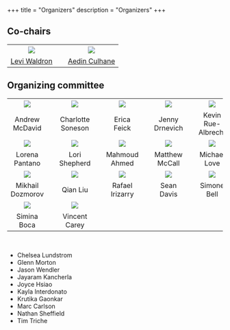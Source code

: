 +++
title = "Organizers"
description = "Organizers"
+++

## Co-chairs

|       |   |     |
|:-----:|---|:---:|
| ![](../img/organizers/LeviWaldron.jpg) | &nbsp; | ![](../img/organizers/Aedin.jpg) |
| [Levi Waldron](mailto:lwaldron.research@gmail.com) | &nbsp;  | [Aedin Culhane](mailto:aedin@jimmy.harvard.edu) |

## Organizing committee

|       |   |     |   |      |   |      |   |      |
|:-----:|---|:---:|---|:----:|---|:----:|---|:----:|
| ![](../img/organizers/McDavid_A.jpg) | &nbsp; | ![](../img/organizers/CharlotteSoneson.jpg) | &nbsp; | ![](../img/organizers/feick_erica2020.png) | &nbsp; | ![](../img/organizers/JennyDrnevich.jpg) | &nbsp; | ![](../img/organizers/KevinRueAlbrecht.jpg) |
| Andrew McDavid | &nbsp;  | Charlotte Soneson | &nbsp; | Erica Feick | &nbsp; | Jenny Drnevich | &nbsp; | Kevin Rue-Albrecht |
| ![](../img/organizers/LorenaPantano.jpeg) | &nbsp; | ![](../img/organizers/LoriShepherd.jpg) | &nbsp; | ![](../img/organizers/mahmoud.jpg) | &nbsp; | ![](../img/organizers/MatthewMcCall.jpeg) | &nbsp; | ![](../img/organizers/michaellove.jpeg) |
| Lorena Pantano | &nbsp; | Lori Shepherd | &nbsp; | Mahmoud Ahmed | &nbsp; | Matthew McCall | &nbsp; | Michael Love |
| ![](../img/organizers/MikhailDozmorov.jpg) | &nbsp; | ![](../img/organizers/QianLiu.jpg) | &nbsp; | ![](../img/organizers/RafaelIrizarry.jpg) | &nbsp; | ![](../img/organizers/SeanDavis.png) | &nbsp; | ![](../img/organizers/SimoneBell.jpg) |
| Mikhail Dozmorov | &nbsp; | Qian Liu  | &nbsp;  | Rafael Irizarry | &nbsp; | Sean Davis | &nbsp; | Simone Bell |
| ![](../img/organizers/SiminaBoca.jpg) | &nbsp; | ![](../img/organizers/VincentCarey.png) | &nbsp; |  | &nbsp; |  | &nbsp; |  |
| Simina Boca | &nbsp;  | Vincent Carey | &nbsp; |  | &nbsp; |  | &nbsp; |  |

&nbsp;

- Chelsea Lundstrom
- Glenn Morton
- Jason Wendler
- Jayaram Kancherla
- Joyce Hsiao
- Kayla Interdonato
- Krutika Gaonkar
- Marc Carlson
- Nathan Sheffield
- Tim Triche

<!--
* Andrew McDavid
* Charlotte Soneson 
* Chelsea Lundstrom
* Erica Feick
* Glenn Morton
* Jason Wendler
* Jayaram Kancherla 
* Jenny Drnevich
* Joyce Hsiao
* Kayla Interdonato
* Kevin Rue-Albrecht
* Krutika Gaonkar
* Lorena Pantano
* Lori Shepherd
* Mahmoud Ahmed
* Marc Carlson
* Matthew McCall
* Michael Love
* Mikhail Dozmorov
* Nathan Sheffield
* Qian Liu 
* Rafael Irizarry
* Sean Davis
* Simone Bell
* Simina Boca
* Tim Triche
* Vincent Carey
-->
